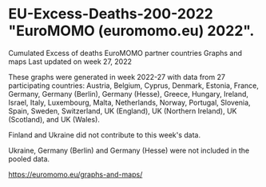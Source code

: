 # EU-Excess-Deaths-200-2022  "EuroMOMO (euromomo.eu) 2022".
Cumulated Excess of deaths EuroMOMO partner countries
Graphs and maps
Last updated on week 27, 2022

These graphs were generated in week 2022-27 with data from 27 participating countries: Austria, Belgium, Cyprus, Denmark, Estonia, France, Germany, Germany (Berlin), Germany (Hesse), Greece, Hungary, Ireland, Israel, Italy, Luxembourg, Malta, Netherlands, Norway, Portugal, Slovenia, Spain, Sweden, Switzerland, UK (England), UK (Northern Ireland), UK (Scotland), and UK (Wales).

Finland and Ukraine did not contribute to this week's data.

Ukraine, Germany (Berlin) and Germany (Hesse) were not included in the pooled data.

https://euromomo.eu/graphs-and-maps/
